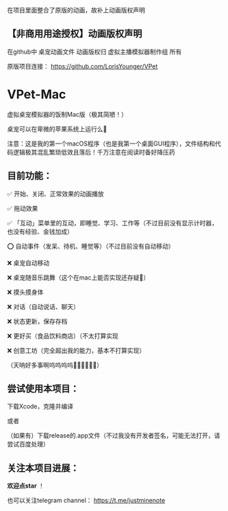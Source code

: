 
在项目里面整合了原版的动画，故补上动画版权声明

## 【非商用用途授权】动画版权声明

在github中 桌宠动画文件 动画版权归 虚拟主播模拟器制作组 所有

原版项目连接： https://github.com/LorisYounger/VPet


#  VPet-Mac

虚拟桌宠模拟器的饭制Mac版（极其简陋！）

桌宠可以在卑微的苹果系统上运行么🥺

注意：这是我的第一个macOS程序（也是我第一个桌面GUI程序），文件结构和代码逻辑极其混乱繁琐低效且落后！千万注意在阅读时备好降压药

## 目前功能：

✅ 开始、关闭、正常效果的动画播放

✅ 拖动效果

✅ 「互动」菜单里的互动，即睡觉、学习、工作等（不过目前没有显示计时器，也没有经验、金钱加成）

⭕️ 自动事件（发呆、待机、睡觉等）（不过目前没有自动移动）

❌ 桌宠自动移动

❌ 桌宠随音乐跳舞（这个在mac上能否实现还存疑🤨）

❌ 摸头摸身体

❌ 对话（自动说话、聊天）

❌ 状态更新，保存存档

❌ 更好买（食品饮料商店）（不太打算实现

❌ 创意工坊（完全超出我的能力，基本不打算实现）


（天呐好多事啊呜呜呜呜🥺🥺🥺🥺🥺🥺）

## 尝试使用本项目：

下载Xcode，克隆并编译

或者 

（如果有）下载release的.app文件（不过我没有开发者签名，可能无法打开，请尝试百度处理）

## 关注本项目进展：

**欢迎点star** ！

也可以关注telegram channel： https://t.me/justminenote


